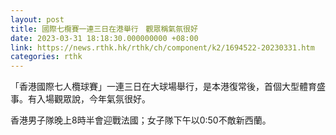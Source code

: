```yaml
---
layout: post
title: 國際七欖賽一連三日在港舉行　觀眾稱氣氛很好
date: 2023-03-31 18:18:30.000000000 +08:00
link: https://news.rthk.hk/rthk/ch/component/k2/1694522-20230331.htm
categories: rthk
---
```


「香港國際七人欖球賽」一連三日在大球場舉行，是本港復常後，首個大型體育盛事。有入場觀眾說，今年氣氛很好。

香港男子隊晚上8時半會迎戰法國；女子隊下午以0:50不敵新西蘭。

